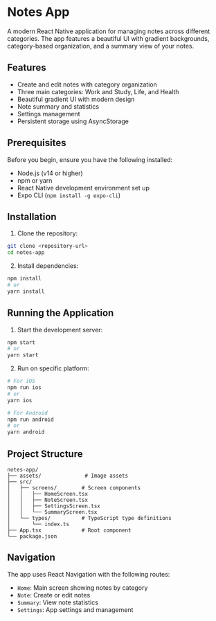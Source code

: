 # Notes App

A modern React Native application for managing notes across different categories. The app features a beautiful UI with gradient backgrounds, category-based organization, and a summary view of your notes.

## Features

- Create and edit notes with category organization
- Three main categories: Work and Study, Life, and Health
- Beautiful gradient UI with modern design
- Note summary and statistics
- Settings management
- Persistent storage using AsyncStorage

## Prerequisites

Before you begin, ensure you have the following installed:
- Node.js (v14 or higher)
- npm or yarn
- React Native development environment set up
- Expo CLI (`npm install -g expo-cli`)

## Installation

1. Clone the repository:
```bash
git clone <repository-url>
cd notes-app
```

2. Install dependencies:
```bash
npm install
# or
yarn install
```

## Running the Application

1. Start the development server:
```bash
npm start
# or
yarn start
```

2. Run on specific platform:
```bash
# For iOS
npm run ios
# or
yarn ios

# For Android
npm run android
# or
yarn android
```

## Project Structure

```
notes-app/
├── assets/              # Image assets
├── src/
│   ├── screens/        # Screen components
│   │   ├── HomeScreen.tsx
│   │   ├── NoteScreen.tsx
│   │   ├── SettingsScreen.tsx
│   │   └── SummaryScreen.tsx
│   └── types/          # TypeScript type definitions
│       └── index.ts
├── App.tsx             # Root component
└── package.json
```

## Navigation

The app uses React Navigation with the following routes:
- `Home`: Main screen showing notes by category
- `Note`: Create or edit notes
- `Summary`: View note statistics
- `Settings`: App settings and management